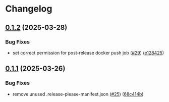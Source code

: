 # Changelog

## [0.1.2](https://github.com/exalsius/exalsius-operator/compare/v0.1.1...v0.1.2) (2025-03-28)


### Bug Fixes

* set correct permission for post-release docker push job ([#29](https://github.com/exalsius/exalsius-operator/issues/29)) ([e128425](https://github.com/exalsius/exalsius-operator/commit/e12842599c3db4e8deafc8e1b132124ff2d82f88))

## [0.1.1](https://github.com/exalsius/exalsius-operator/compare/v0.1.0...v0.1.1) (2025-03-26)


### Bug Fixes

* remove unused .release-please-manifest.json ([#25](https://github.com/exalsius/exalsius-operator/issues/25)) ([68c414b](https://github.com/exalsius/exalsius-operator/commit/68c414b0a56203bc9e0b4cf2faef8819e835a6a2))
